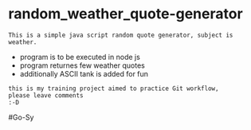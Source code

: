 # random_weather_quote-generator


```
This is a simple java script random quote generator, subject is weather.
```
- program is to be executed in node js
- program returnes few weather quotes
- additionally ASCII tank is added for fun

```
this is my training project aimed to practice Git workflow,
please leave comments
:-D

```
>>>

#Go-Sy

